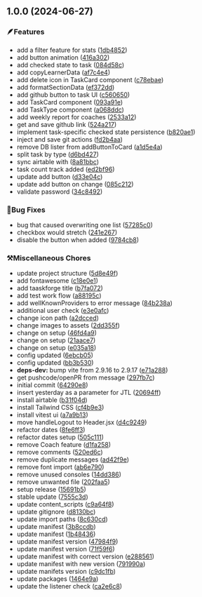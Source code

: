 ## 1.0.0 (2024-06-27)

### 🪶Features

* add a filter feature for stats ([1db4852](https://github.com/XavierJ96/taskforge/commit/1db4852184879734d27d872dec67471be0afb6ff))
* add button animation ([416a302](https://github.com/XavierJ96/taskforge/commit/416a30271996d743ac1536263032d9b1e7c523b0))
* add checked state to task ([084d58c](https://github.com/XavierJ96/taskforge/commit/084d58c34f9fc14154d262d615acd078ee260488))
* add copyLearnerData ([af7c4e4](https://github.com/XavierJ96/taskforge/commit/af7c4e4fb29436a42f1014549eefec5414756a20))
* add delete icon in TaskCard component ([c78ebae](https://github.com/XavierJ96/taskforge/commit/c78ebae0fa339636ac3429c43ec63258223db2e2))
* add formatSectionData ([ef372dd](https://github.com/XavierJ96/taskforge/commit/ef372ddcae3eb1dcd570de2e4577dd356c137b56))
* add github button to task UI ([c560650](https://github.com/XavierJ96/taskforge/commit/c560650ba96ef3e0f97fd8f7a53287c8604a5094))
* add TaskCard component ([093a91e](https://github.com/XavierJ96/taskforge/commit/093a91e2a130adb67fffb3ba6441359e3aff97ab))
* add TaskType component ([a068ddc](https://github.com/XavierJ96/taskforge/commit/a068ddc64bd90ee2613cc4162fdaff5bbf432539))
* add weekly report for coaches ([2533a12](https://github.com/XavierJ96/taskforge/commit/2533a12eca18881841831160ce65d1ec4e157113))
* get and save github link ([524a217](https://github.com/XavierJ96/taskforge/commit/524a2176df023fcda81a0ea1519f6e3a4c77f502))
* implement task-specific checked state persistence ([b820ae1](https://github.com/XavierJ96/taskforge/commit/b820ae177e6f7e001d82ad5907b1bcf61c038385))
* inject and save git actions ([fd2b4aa](https://github.com/XavierJ96/taskforge/commit/fd2b4aa829e6465e00ee0c332ca06bb57e56e336))
* remove DB lister from addButtonToCard ([a1d5e4a](https://github.com/XavierJ96/taskforge/commit/a1d5e4a75e56c1240d71517594a9af271914c09c))
* split task by type ([d6bd427](https://github.com/XavierJ96/taskforge/commit/d6bd42791ea556e25c9e320b2c6f7d12580444ef))
* sync airtable with ([8a81bbc](https://github.com/XavierJ96/taskforge/commit/8a81bbc837c74e52981af4d5f68d3fa56f70a349))
* task count track added ([ed2bf96](https://github.com/XavierJ96/taskforge/commit/ed2bf96bb4ae3e3cd8aef3aee55f6267a4e73417))
* update add button ([d33e04c](https://github.com/XavierJ96/taskforge/commit/d33e04cbd014f7d25ce16d4a827adf98eef4c42c))
* update add button on change ([085c212](https://github.com/XavierJ96/taskforge/commit/085c2128b2a163bd2c76c1a6211774edb5d85eae))
* validate password ([34c8492](https://github.com/XavierJ96/taskforge/commit/34c849230f35d02f9ba71690afd66a6bb693abd8))

### 🐛Bug Fixes

* bug that caused  overwriting one list ([57285c0](https://github.com/XavierJ96/taskforge/commit/57285c0d4a7f2ea4243456f48ab715c3c137f186))
* checkbox would stretch ([241e267](https://github.com/XavierJ96/taskforge/commit/241e26727c887ddabd813185f010c03bce6cbb4b))
* disable the button when added ([9784cb8](https://github.com/XavierJ96/taskforge/commit/9784cb8350a8cb6555f4c5a7cc8a1e18276bb6b6))

### ⚒️Miscellaneous Chores

*  update project structure ([5d8e49f](https://github.com/XavierJ96/taskforge/commit/5d8e49fa0bd6a39c91e913d66db77a0f25fb5ab4))
* add fontawesome ([c18e0e1](https://github.com/XavierJ96/taskforge/commit/c18e0e1b1e1c76ace207ecdbc5cb73c426213669))
* add taaskforge title ([b7fa072](https://github.com/XavierJ96/taskforge/commit/b7fa0727bff008a2f607fee99863f3843b69cb27))
* add test work flow ([a88195c](https://github.com/XavierJ96/taskforge/commit/a88195c87e07c5ff07c1c7f95a9ec8ea203af580))
* add wellKnownProviders to error message ([84b238a](https://github.com/XavierJ96/taskforge/commit/84b238ae18e16f02ce9701ddb437c50c965db1ce))
* additional user check ([e3e0afc](https://github.com/XavierJ96/taskforge/commit/e3e0afc74196e24f07692ecd31c2eed153e3019a))
* change icon path ([a2dcced](https://github.com/XavierJ96/taskforge/commit/a2dcced7f9167195d2cd8024e6346a7b9d04e860))
* change images to assets ([2dd355f](https://github.com/XavierJ96/taskforge/commit/2dd355f550d361dd37a87f2fabcfe806cf6ee663))
* change on setup ([46fd4a9](https://github.com/XavierJ96/taskforge/commit/46fd4a949b1204930000bab7f1f53fa6daa38bf3))
* change on setup ([21aace7](https://github.com/XavierJ96/taskforge/commit/21aace7f66c8f0844c9518e5e48acdd17848e7c1))
* change on setup ([e035a18](https://github.com/XavierJ96/taskforge/commit/e035a182efc6fca4d8ecb9eb4ead6a75b851af41))
* config updated ([6ebcb05](https://github.com/XavierJ96/taskforge/commit/6ebcb05e19eda15320606814d8a552aa2e01e1ae))
* config updated ([bb3b530](https://github.com/XavierJ96/taskforge/commit/bb3b530d11cb9e09992f0ef286e9c55ce89a272b))
* **deps-dev:** bump vite from 2.9.16 to 2.9.17 ([e71a288](https://github.com/XavierJ96/taskforge/commit/e71a288837b3f790df35c1e8abc29d08eb8aa949))
* get pushcode/openPR from message ([297fb7c](https://github.com/XavierJ96/taskforge/commit/297fb7ce60d9edd21badc249ee7a02471dbb0561))
* initial commit ([64290e8](https://github.com/XavierJ96/taskforge/commit/64290e86662cdef5d3817ea58d394a6ecab22aaf))
* insert yesterday as a parameter for JTL ([20694ff](https://github.com/XavierJ96/taskforge/commit/20694ff802d152cd920f9c1c876efeab3b53d154))
* install airtable ([b31f04d](https://github.com/XavierJ96/taskforge/commit/b31f04d691a0f0951a0b8fc40aab2e679ceb37f9))
* install Tailwind CSS ([cf4b9e3](https://github.com/XavierJ96/taskforge/commit/cf4b9e3ab61f7c3a471b09d0bd9ad6f997010bc0))
* install vitest ui ([a7a9b13](https://github.com/XavierJ96/taskforge/commit/a7a9b13050195da7d2db115754ef38ab54ab72f4))
* move handleLogout to Header.jsx ([d4c9249](https://github.com/XavierJ96/taskforge/commit/d4c9249bded9b00a31fad20b2abac74fe3b67c10))
* refactor dates ([8fe6ff3](https://github.com/XavierJ96/taskforge/commit/8fe6ff3722f36d3021956aa76e2f4b106e927f46))
* refactor dates setup ([505c111](https://github.com/XavierJ96/taskforge/commit/505c111ca7afc3103045252b3c82f71e80d50e53))
* remove Coach feature ([d1fa258](https://github.com/XavierJ96/taskforge/commit/d1fa2585906b13e19d85a8da0a1c808e899ffcdb))
* remove comments ([520ed6c](https://github.com/XavierJ96/taskforge/commit/520ed6c167320269e8e86514aad42ffbd86a56f4))
* remove duplicate messages ([ad42f9e](https://github.com/XavierJ96/taskforge/commit/ad42f9e76d3a016e301983145593b0b6307cb39d))
* remove font import ([ab6e790](https://github.com/XavierJ96/taskforge/commit/ab6e790a6d01e9b61835ea9e1e35ea93e3f9f5ed))
* remove unused consoles ([14dd386](https://github.com/XavierJ96/taskforge/commit/14dd386fd93d34a6afa65747b1627f6dccc74ab0))
* remove unwanted file ([202faa5](https://github.com/XavierJ96/taskforge/commit/202faa5d661258bb20ca714476db1c13f5176255))
* setup release ([15691b5](https://github.com/XavierJ96/taskforge/commit/15691b50a4e3bfea0ce1c1f89789cbe3a1e11596))
* stable update ([7555c3d](https://github.com/XavierJ96/taskforge/commit/7555c3df1bd4e954500b40145ad73c13f13de94a))
* update content_scripts ([c9a64f8](https://github.com/XavierJ96/taskforge/commit/c9a64f8128b1d4299fd1b4acd526a5bd0e030862))
* update gitignore ([d8130bc](https://github.com/XavierJ96/taskforge/commit/d8130bc857542a5a8336b3e96f0f65c6b230dd2a))
* update import paths ([8c630cd](https://github.com/XavierJ96/taskforge/commit/8c630cd2a6e5f78a214a9c1067167cceb8dcda7c))
* update manifest ([3b8ccdb](https://github.com/XavierJ96/taskforge/commit/3b8ccdbd4d5e68cc8bb2b75a73e071cf8c57aa44))
* update manifest ([1b48436](https://github.com/XavierJ96/taskforge/commit/1b48436596c26e3a13015aaa9190827c995d506d))
* update manifest version ([47984f9](https://github.com/XavierJ96/taskforge/commit/47984f9224e9c561c98f68d213d6045bc1d9ad58))
* update manifest version ([71f59f6](https://github.com/XavierJ96/taskforge/commit/71f59f69540a49897ba78e11a13710a2eb0cb3fc))
* update manifest with correct version ([e288561](https://github.com/XavierJ96/taskforge/commit/e288561449d5af77fc2c49a7e0fad1340b227f09))
* update manifest with new version ([791990a](https://github.com/XavierJ96/taskforge/commit/791990a46d70e4866f9496ef390b11c8a2d9cece))
* update manifets version ([c9dc1fb](https://github.com/XavierJ96/taskforge/commit/c9dc1fb09aca358ec9674908e253db16193f32e1))
* update packages ([1464e9a](https://github.com/XavierJ96/taskforge/commit/1464e9aa9d1b9d124cdc39f9e2169f3acdced577))
* update the listener check ([ca2e6c8](https://github.com/XavierJ96/taskforge/commit/ca2e6c816bb2a6404ccc3c0873fd72840a37efd9))
